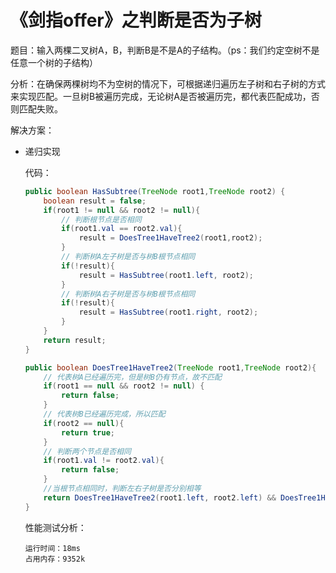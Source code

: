 # 《剑指offer》之判断是否为子树

题目：输入两棵二叉树A，B，判断B是不是A的子结构。（ps：我们约定空树不是任意一个树的子结构）

分析：在确保两棵树均不为空树的情况下，可根据递归遍历左子树和右子树的方式来实现匹配。一旦树B被遍历完成，无论树A是否被遍历完，都代表匹配成功，否则匹配失败。

解决方案：

+ 递归实现

  代码：

  ```java
  public boolean HasSubtree(TreeNode root1,TreeNode root2) {
      boolean result = false;
      if(root1 != null && root2 != null){
          // 判断根节点是否相同
          if(root1.val == root2.val){
              result = DoesTree1HaveTree2(root1,root2);
          }
          // 判断树A左子树是否与树B根节点相同
          if(!result){
              result = HasSubtree(root1.left, root2);
          }
          // 判断树A右子树是否与树B根节点相同
          if(!result){
              result = HasSubtree(root1.right, root2);
          }
      }
      return result;
  }
  
  public boolean DoesTree1HaveTree2(TreeNode root1,TreeNode root2){
      // 代表树A已经遍历完，但是树B仍有节点，故不匹配
      if(root1 == null && root2 != null) {
          return false;
      }
      // 代表树B已经遍历完成，所以匹配
      if(root2 == null){
          return true;
      }
      // 判断两个节点是否相同
      if(root1.val != root2.val){
          return false;
      }
      //当根节点相同时，判断左右子树是否分别相等
      return DoesTree1HaveTree2(root1.left, root2.left) && DoesTree1HaveTree2(root1.right, root2.right);
  }
  ```

  性能测试分析：

  ```
  运行时间：18ms
  占用内存：9352k
  ```

